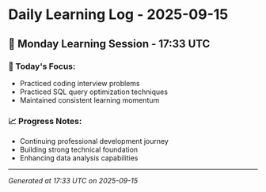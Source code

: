 # Daily Learning Log - 2025-09-15

## 📅 Monday Learning Session - 17:33 UTC

### 🎯 Today's Focus:
- Practiced coding interview problems
- Practiced SQL query optimization techniques
- Maintained consistent learning momentum

### 📈 Progress Notes:
- Continuing professional development journey
- Building strong technical foundation
- Enhancing data analysis capabilities

---
*Generated at 17:33 UTC on 2025-09-15*
